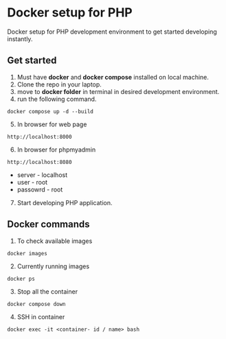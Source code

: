 
# Docker setup for PHP

Docker setup for PHP development environment to get started developing instantly.

## Get started 
1. Must have **docker** and **docker compose** installed on local machine.
2. Clone the repo in your laptop.
3. move to **docker folder** in terminal in desired development environment.
4. run the following command.
```
docker compose up -d --build
```
5. In browser for web page
```
http://localhost:8000
```
6. In browser for phpmyadmin
```
http://localhost:8080
```
- server - localhost
- user - root
- passowrd - root

7. Start developing PHP application.


## Docker commands 
1. To check available images
```
docker images
```
2. Currently running images
```
docker ps
```
3. Stop all the container
```
docker compose down
```
4. SSH in container
```
docker exec -it <container- id / name> bash
```


